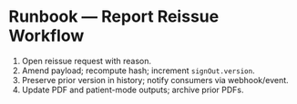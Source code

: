 # Runbook — Report Reissue Workflow

1) Open reissue request with reason.
2) Amend payload; recompute hash; increment `signOut.version`.
3) Preserve prior version in history; notify consumers via webhook/event.
4) Update PDF and patient-mode outputs; archive prior PDFs.
